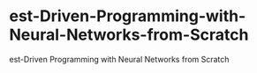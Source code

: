 # est-Driven-Programming-with-Neural-Networks-from-Scratch
est-Driven Programming with Neural Networks from Scratch
